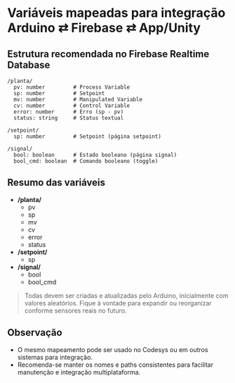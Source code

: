 # Variáveis mapeadas para integração Arduino ⇄ Firebase ⇄ App/Unity

## Estrutura recomendada no Firebase Realtime Database

```
/planta/
  pv: number         # Process Variable
  sp: number         # Setpoint
  mv: number         # Manipulated Variable
  cv: number         # Control Variable
  error: number      # Erro (sp - pv)
  status: string     # Status textual

/setpoint/
  sp: number         # Setpoint (página setpoint)

/signal/
  bool: boolean      # Estado booleano (página signal)
  bool_cmd: boolean  # Comando booleano (toggle)
```

## Resumo das variáveis

- **/planta/**
  - pv
  - sp
  - mv
  - cv
  - error
  - status
- **/setpoint/**
  - sp
- **/signal/**
  - bool
  - bool_cmd

> Todas devem ser criadas e atualizadas pelo Arduino, inicialmente com valores aleatórios.
> Fique à vontade para expandir ou reorganizar conforme sensores reais no futuro.

## Observação
- O mesmo mapeamento pode ser usado no Codesys ou em outros sistemas para integração.
- Recomenda-se manter os nomes e paths consistentes para facilitar manutenção e integração multiplataforma.
